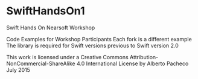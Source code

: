 # SwiftHandsOn1
Swift Hands On Nearsoft Workshop

Code Examples for Workshop Participants
Each fork is a different example
The library is required for Swift versions previous to Swift version 2.0

This work is licensed under a Creative Commons Attribution-NonCommercial-ShareAlike 4.0 International License by Alberto Pacheco
July 2015
